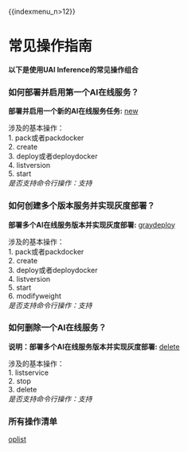 {{indexmenu_n>12}}

# 常见操作指南

**以下是使用UAI Inference的常见操作组合**

### 如何部署并启用第一个AI在线服务？

**部署并启用一个新的AI在线服务任务:** [new](/ai/uai-inference/use/new)

涉及的基本操作：  
1\. pack或者packdocker  
2\. create  
3\. deploy或者deploydocker  
4\. listversion  
5\. start  
*是否支持命令行操作：支持*

### 如何创建多个版本服务并实现灰度部署？

**部署多个AI在线服务版本并实现灰度部署:** [graydeploy](/ai/uai-inference/use/graydeploy)

涉及的基本操作：  
1\. pack或者packdocker  
2\. create  
3\. deploy或者deploydocker  
4\. listversion  
5\. start  
6\. modifyweight  
*是否支持命令行操作：支持*

### 如何删除一个AI在线服务？

**说明：部署多个AI在线服务版本并实现灰度部署:** [delete](/ai/uai-inference/use/delete)

涉及的基本操作：  
1\. listservice  
2\. stop  
3\. delete  
*是否支持命令行操作：支持*

### 所有操作清单

[oplist](/ai/uai-inference/use/oplist)
